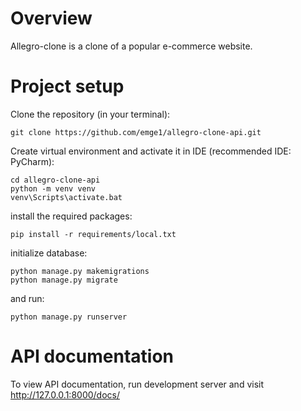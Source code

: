 # Overview

Allegro-clone is a clone of a popular e-commerce website.

# Project setup

Clone the repository (in your terminal):

```
git clone https://github.com/emge1/allegro-clone-api.git
```

Create virtual environment and activate it in IDE (recommended IDE: PyCharm):

```
cd allegro-clone-api
python -m venv venv
venv\Scripts\activate.bat
```

install the required packages:

```
pip install -r requirements/local.txt
```

initialize database:

```
python manage.py makemigrations
python manage.py migrate
```

and run:
```
python manage.py runserver
```

# API documentation

To view API documentation, run development server and visit http://127.0.0.1:8000/docs/